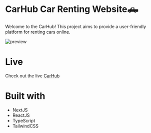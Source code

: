 # CarHub Car Renting Website🛻
Welcome to the CarHub! This project aims to provide a user-friendly platform for renting cars online.

![preview](https://github.com/marikaufmann/CarHub/assets/108984289/99596d56-9832-476a-85e0-c0712937782a)

# Live 
Check out the live [CarHub](https://car-hub-sigma-five.vercel.app/)

# Built with
- NextJS
- ReactJS
- TypeScript
- TailwindCSS
